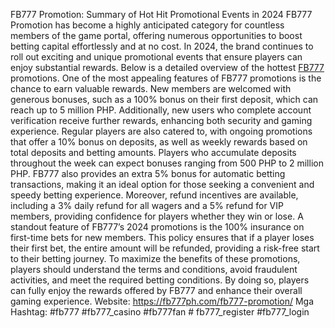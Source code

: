 FB777 Promotion: Summary of Hot Hit Promotional Events in 2024
FB777 Promotion has become a highly anticipated category for countless members of the game portal, offering numerous opportunities to boost betting capital effortlessly and at no cost. In 2024, the brand continues to roll out exciting and unique promotional events that ensure players can enjoy substantial rewards. Below is a detailed overview of the hottest [FB777](https://fb777ph.com/) promotions.
One of the most appealing features of FB777 promotions is the chance to earn valuable rewards. New members are welcomed with generous bonuses, such as a 100% bonus on their first deposit, which can reach up to 5 million PHP. Additionally, new users who complete account verification receive further rewards, enhancing both security and gaming experience. Regular players are also catered to, with ongoing promotions that offer a 10% bonus on deposits, as well as weekly rewards based on total deposits and betting amounts. Players who accumulate deposits throughout the week can expect bonuses ranging from 500 PHP to 2 million PHP.
FB777 also provides an extra 5% bonus for automatic betting transactions, making it an ideal option for those seeking a convenient and speedy betting experience. Moreover, refund incentives are available, including a 3% daily refund for all wagers and a 5% refund for VIP members, providing confidence for players whether they win or lose.
A standout feature of FB777’s 2024 promotions is the 100% insurance on first-time bets for new members. This policy ensures that if a player loses their first bet, the entire amount will be refunded, providing a risk-free start to their betting journey.
To maximize the benefits of these promotions, players should understand the terms and conditions, avoid fraudulent activities, and meet the required betting conditions. By doing so, players can fully enjoy the rewards offered by FB777 and enhance their overall gaming experience.
Website: https://fb777ph.com/fb777-promotion/
Mga Hashtag: #fb777 #fb777_casino #fb777fan # fb777_register #fb777_login

